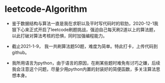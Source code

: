 # leetcode-Algorithm
* 鉴于数据结构与算法一直是我在求职以及平时写代码时的软肋，2020-12-1我狠下心来正式开启了leetcode刷题挑战，强迫自己每天刷2道以上的算法题，以此打破对算法考核的恐惧，同时加强编程能力。

* 截止2021-1-9， 我一共刷算法题50题，难度为简单。特此打卡，上传代码到github。

* 我所用语言为python，由于语言的原因，在刷某些题时难免有讨巧之嫌，后续我会注意这个问题，尽量少用python内置的封装好的简便函数，多关注算法思想本身。 
